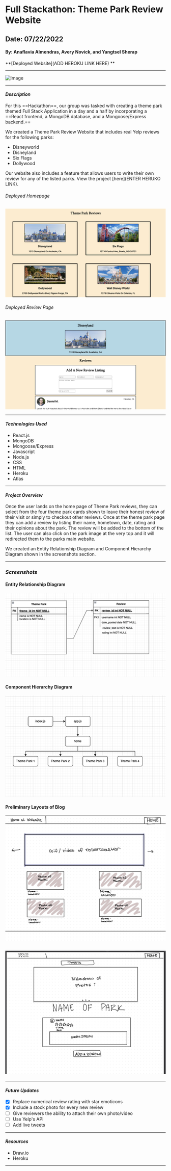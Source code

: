 # Full Stackathon: Theme Park Review Website

## Date: 07/22/2022

#### By: Anaflavia Almendras, Avery Novick, and Yangtsel Sherap

**[Deployed Website](ADD HEROKU LINK HERE) **

---

![Image](https://www.oliverwyman.com/careers/apply/case-studies/images/wumbleworld_banner.png)

---

#### _Description_

For this ==Hackathon==, our group was tasked with creating a theme park themed Full Stack Application in a day and a half by incorporating a ==React frontend, a MongoDB database, and a Mongoose/Express backend.==

We created a Theme Park Review Website that includes real Yelp reviews for the following parks:

- Disneyworld
- Disneyland
- Six Flags
- Dollywood

Our website also includes a feature that allows users to write their own review for any of the listed parks. View the project [here](ENTER HERUKO LINK).

###### _Deployed Homepage_

![Image](Images/DeployedHomepage.png)

###### _Deployed Review Page_

![Image](Images/Deployedform.png)

---

#### _Technologies Used_

- React.js
- MongoDB
- Mongoose/Express
- Javascript
- Node.js
- CSS
- HTML
- Heroku
- Atlas

---

#### _Project Overview_

Once the user lands on the home page of Theme Park reviews, they can select from the four theme park cards shown to leave their honest review of their visit or simply to checkout other reviews. Once at the theme park page they can add a review by listing their name, hometown, date, rating and their opinions about the park. The review will be added to the bottom of the list. The user can also click on the park image at the very top and it will redirected them to the parks main website.

We created an Entity Relationship Diagram and Component Hierarchy Diagram shown in the screenshots section.

---

### **_Screenshots_**

#### **Entity Relationship Diagram**

![Image](Images/ERD.png)

#### **Component Hierarchy Diagram**

![Image](Images/ComponentHierarchy.png)

#### **Preliminary Layouts of Blog**

![Image](Images/Homepage.jpg)

## ![Image](Images/Reviewpage.jpg)

---

#### _Future Updates_

- [x] Replace numerical review rating with star emoticons
- [x] Include a stock photo for every new review
- [ ] Give reviewers the ability to attach their own photo/video
- [ ] Use Yelp's API
- [ ] Add live tweets

---

#### **_Resources_**

- Draw.io
- Heroku

---

<!--

# Getting Started with Create React App

This project was bootstrapped with [Create React App](https://github.com/facebook/create-react-app).

## Available Scripts

In the project directory, you can run:

### `npm start`

Runs the app in the development mode.\
Open [http://localhost:3000](http://localhost:3000) to view it in your browser.

The page will reload when you make changes.\
You may also see any lint errors in the console.

### `npm test`

Launches the test runner in the interactive watch mode.\
See the section about [running tests](https://facebook.github.io/create-react-app/docs/running-tests) for more information.

### `npm run build`

Builds the app for production to the `build` folder.\
It correctly bundles React in production mode and optimizes the build for the best performance.

The build is minified and the filenames include the hashes.\
Your app is ready to be deployed!

See the section about [deployment](https://facebook.github.io/create-react-app/docs/deployment) for more information.

### `npm run eject`

**Note: this is a one-way operation. Once you `eject`, you can't go back!**

If you aren't satisfied with the build tool and configuration choices, you can `eject` at any time. This command will remove the single build dependency from your project.

Instead, it will copy all the configuration files and the transitive dependencies (webpack, Babel, ESLint, etc) right into your project so you have full control over them. All of the commands except `eject` will still work, but they will point to the copied scripts so you can tweak them. At this point you're on your own.

You don't have to ever use `eject`. The curated feature set is suitable for small and middle deployments, and you shouldn't feel obligated to use this feature. However we understand that this tool wouldn't be useful if you couldn't customize it when you are ready for it.

## Learn More

You can learn more in the [Create React App documentation](https://facebook.github.io/create-react-app/docs/getting-started).

To learn React, check out the [React documentation](https://reactjs.org/).

### Code Splitting

This section has moved here: [https://facebook.github.io/create-react-app/docs/code-splitting](https://facebook.github.io/create-react-app/docs/code-splitting)

### Analyzing the Bundle Size

This section has moved here: [https://facebook.github.io/create-react-app/docs/analyzing-the-bundle-size](https://facebook.github.io/create-react-app/docs/analyzing-the-bundle-size)

### Making a Progressive Web App

This section has moved here: [https://facebook.github.io/create-react-app/docs/making-a-progressive-web-app](https://facebook.github.io/create-react-app/docs/making-a-progressive-web-app)

### Advanced Configuration

This section has moved here: [https://facebook.github.io/create-react-app/docs/advanced-configuration](https://facebook.github.io/create-react-app/docs/advanced-configuration)

### Deployment

This section has moved here: [https://facebook.github.io/create-react-app/docs/deployment](https://facebook.github.io/create-react-app/docs/deployment)

### `npm run build` fails to minify

This section has moved here: [https://facebook.github.io/create-react-app/docs/troubleshooting#npm-run-build-fails-to-minify](https://facebook.github.io/create-react-app/docs/troubleshooting#npm-run-build-fails-to-minify) -->
